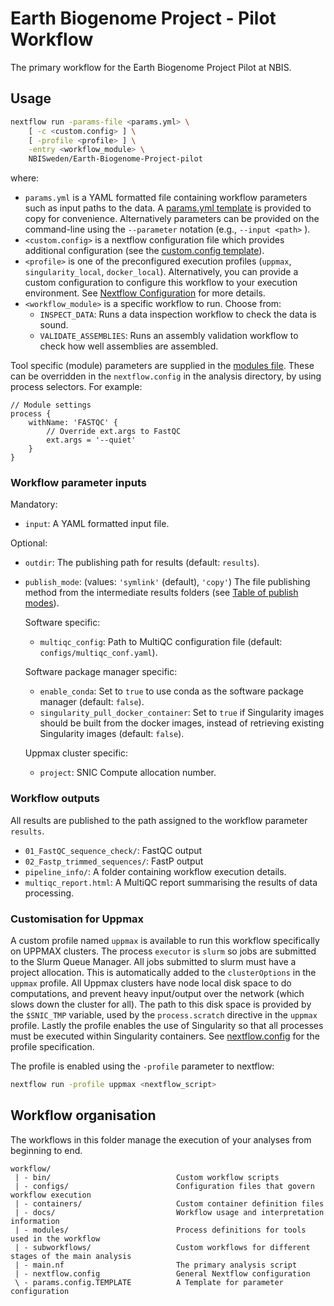 # Earth Biogenome Project - Pilot Workflow

The primary workflow for the Earth Biogenome Project Pilot at NBIS.

## Usage

```bash
nextflow run -params-file <params.yml> \
    [ -c <custom.config> ] \
    [ -profile <profile> ] \
    -entry <workflow_module> \
    NBISweden/Earth-Biogenome-Project-pilot
```

where:
- `params.yml` is a YAML formatted file containing workflow parameters
    such as input paths to the data.
    A [params.yml template](params.yml.TEMPLATE) is provided to copy
    for convenience.
    Alternatively parameters can be provided on the
    command-line using the `--parameter` notation (e.g., `--input <path>` ).
- `<custom.config>` is a nextflow configuration file which provides
    additional configuration (see the [custom.config template](custom.config.TEMPLATE)).
- `<profile>` is one of the preconfigured execution profiles
    (`uppmax`, `singularity_local`, `docker_local`). Alternatively,
    you can provide a custom configuration to configure this workflow
    to your execution environment. See [Nextflow Configuration](https://www.nextflow.io/docs/latest/config.html#scope-executor)
    for more details.
- `<workflow_module>` is a specific workflow to run. Choose from:
  - `INSPECT_DATA`: Runs a data inspection workflow to check the data is sound.
  - `VALIDATE_ASSEMBLIES`: Runs an assembly validation workflow to check how well assemblies are assembled.

Tool specific (module) parameters are supplied in the [modules file](configs/modules.config).
These can be overridden in the `nextflow.config` in the analysis directory,
by using process selectors. For example:
```
// Module settings
process {
    withName: 'FASTQC' {
        // Override ext.args to FastQC
        ext.args = '--quiet'
    }
}
```

### Workflow parameter inputs

Mandatory:

- `input`: A YAML formatted input file.

Optional:

- `outdir`: The publishing path for results (default: `results`).
- `publish_mode`: (values: `'symlink'` (default), `'copy'`) The file
publishing method from the intermediate results folders
(see [Table of publish modes](https://www.nextflow.io/docs/latest/process.html#publishdir)).

    Software specific:
    - `multiqc_config`: Path to MultiQC configuration file (default: `configs/multiqc_conf.yaml`).

    Software package manager specific:
    - `enable_conda`: Set to `true` to use conda as the software package manager (default: `false`).
    - `singularity_pull_docker_container`: Set to `true` if Singularity images should be
    built from the docker images, instead of retrieving existing Singularity images (default: `false`).

    Uppmax cluster specific:
    - `project`: SNIC Compute allocation number.

### Workflow outputs

All results are published to the path assigned to the workflow parameter `results`.

- `01_FastQC_sequence_check/`: FastQC output
- `02_Fastp_trimmed_sequences/`: FastP output
- `pipeline_info/`: A folder containing workflow execution details.
- `multiqc_report.html`: A MultiQC report summarising the results of data processing.

### Customisation for Uppmax

A custom profile named `uppmax` is available to run this workflow specifically
on UPPMAX clusters. The process `executor` is `slurm` so jobs are
submitted to the Slurm Queue Manager. All jobs submitted to slurm
must have a project allocation. This is automatically added to the `clusterOptions`
in the `uppmax` profile. All Uppmax clusters have node local disk space to do
computations, and prevent heavy input/output over the network (which
slows down the cluster for all).
The path to this disk space is provided by the `$SNIC_TMP` variable, used by
the `process.scratch` directive in the `uppmax` profile. Lastly
the profile enables the use of Singularity so that all processes must be
executed within Singularity containers. See [nextflow.config](nextflow.config)
for the profile specification.

The profile is enabled using the `-profile` parameter to nextflow:
```bash
nextflow run -profile uppmax <nextflow_script>
```

## Workflow organisation

The workflows in this folder manage the execution of your analyses
from beginning to end.

```
workflow/
 | - bin/                            Custom workflow scripts
 | - configs/                        Configuration files that govern workflow execution
 | - containers/                     Custom container definition files
 | - docs/                           Workflow usage and interpretation information
 | - modules/                        Process definitions for tools used in the workflow
 | - subworkflows/                   Custom workflows for different stages of the main analysis
 | - main.nf                         The primary analysis script
 | - nextflow.config                 General Nextflow configuration
 \ - params.config.TEMPLATE          A Template for parameter configuration
```

